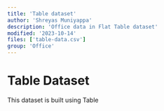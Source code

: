 ```yaml
---
title: 'Table dataset'
author: 'Shreyas Muniyappa'
description: 'Office data in Flat Table dataset'
modified: '2023-10-14'
files: ['table-data.csv']
group: 'Office'
---
```


# Table Dataset

This dataset is built using Table

<Table url="table-data.csv" fullWidth={true}/>
